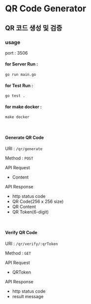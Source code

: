 # QR Code Generator
## QR 코드 생성 및 검증
### usage

port : 3506

#### for Server Run :
```
go run main.go
```

#### for Test Run :
```
go test .
```

#### for make docker :
``` 
make docker
```

<br />

#### Generate QR Code 
URI : ``` /qr/generate ```

Method : ``` POST ```

API Request 
 - Content
 
API Response
 - http status code
 - QR Code(256 x 256 size)
 - QR Content
 - QR Token(6-digit)
    
<br />

#### Verify QR Code
URI : ``` /qr/verify/:qrToken ```

Method : ``` GET ```

API Request
 - QRToken
 
API Response
 - http status code 
 - result message